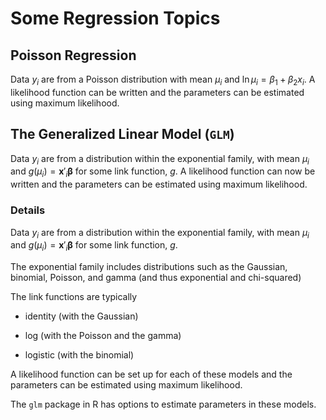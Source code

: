 # Some Regression Topics

## Poisson Regression

Data $y_i$ are from a Poisson distribution with mean $\mu_i$ and $\ln{\mu_i}=\beta_1+\beta_2 x_i$.
A likelihood function can be written and the parameters can be estimated using maximum likelihood.

## The Generalized Linear Model (`GLM`)

Data $y_i$ are from a distribution within the exponential family, with mean $\mu_i$ and $g(\mu_i)=\textbf{x}'_i\boldsymbol{\beta}$ for some link function, $g$.
A likelihood function can now be written and the parameters can be estimated using maximum likelihood.

### Details

Data $y_i$ are from a distribution within the exponential family, with mean $\mu_i$ and $g(\mu_i)=\textbf{x}'_i\boldsymbol{\beta}$ for some link function, $g$.

The exponential family includes distributions such as the Gaussian, binomial, Poisson, and gamma (and thus exponential and chi-squared)

The link functions are typically

- identity (with the Gaussian)

- log (with the Poisson and the gamma)

- logistic (with the binomial)

A likelihood function can be set up for each of these models and the parameters can be estimated using maximum likelihood.

The `glm` package in R has options to estimate parameters in these models.
